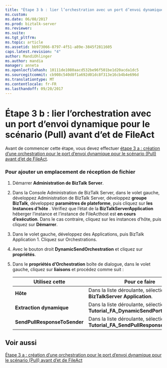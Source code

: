 ```yaml
---
title: "Étape 3 b : lier l’orchestration avec un port d’envoi dynamique pour le scénario (Pull) avant d’et de FileAct | Documents Microsoft"
ms.custom: 
ms.date: 06/08/2017
ms.prod: biztalk-server
ms.reviewer: 
ms.suite: 
ms.tgt_pltfrm: 
ms.topic: article
ms.assetid: bb973066-8797-4f51-a89e-3845f2811605
caps.latest.revision: "4"
author: MandiOhlinger
ms.author: mandia
manager: anneta
ms.openlocfilehash: 10111de1080aacd532be96f501be1d20acda1dc5
ms.sourcegitcommit: cb908c540d8f1a692d01dc8f313e16cb4b4e696d
ms.translationtype: MT
ms.contentlocale: fr-FR
ms.lasthandoff: 09/20/2017
---
```

# <a name="step-3b-bind-the-orchestration-with-dynamic-send-port-for-fileact-store-and-forward-pull-scenario"></a>Étape 3 b : lier l’orchestration avec un port d’envoi dynamique pour le scénario (Pull) avant d’et de FileAct
Avant de commencer cette étape, vous devez effectuer [étape 3 a : création d’une orchestration pour le port d’envoi dynamique pour le scénario (Pull) avant d’et de FileAct](../../adapters-and-accelerators/fileact-interact/step-3a-create-orchestration-for-dynamic-send-port-fileact-store-and-forward.md).  
  
### <a name="to-add-a-file-receive-location"></a>Pour ajouter un emplacement de réception de fichier  
  
1.  Démarrer **Administration de BizTalk Server**.  
  
2.  Dans la Console Administration de BizTalk Server, dans le volet gauche, développez Administration de BizTalk Server, développez **groupe BizTalk**, développez **paramètres de plateforme**, puis cliquez sur **les Instances d’hôte** . Vérifiez que l’état de la **BizTalkServerApplication** héberger l’instance et l’instance de FileActhost est **en cours d’exécution**. Dans le cas contraire, cliquez sur les instances d’hôte, puis cliquez sur **Démarrer**.  
  
3.  Dans le volet gauche, développez des Applications, puis BizTalk Application 1. Cliquez sur Orchestrations.  
  
4.  Avec le bouton droit **DynamicSendOrchestration** et cliquez sur **propriétés**.  
  
5.  Dans le **propriétés d’Orchestration** boîte de dialogue, dans le volet gauche, cliquez sur **liaisons** et procédez comme suit :  
  
    |**Utilisez cette**|**Pour ce faire**|  
    |------------------|--------------------|  
    |**Hôte**|Dans la liste déroulante, sélectionnez **BizTalkServer Application**.|  
    |**Extraction dynamique**|Dans la liste déroulante, sélectionnez **Tutorial_FA_DynamicSendPort**.|  
    |**SendPullResponseToSender**|Dans la liste déroulante, sélectionnez **Tutorial_FA_SendPullResponsetoReceiver**.|  
  
## <a name="see-also"></a>Voir aussi  
 [Étape 3 a : création d’une orchestration pour le port d’envoi dynamique pour le scénario (Pull) avant d’et de FileAct](../../adapters-and-accelerators/fileact-interact/step-3a-create-orchestration-for-dynamic-send-port-fileact-store-and-forward.md)
